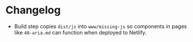 # Changelog

- Build step copies `dist/js` into `www/missing-js` so components in pages like `40-aria.md` can function when deployed to Netlify.
